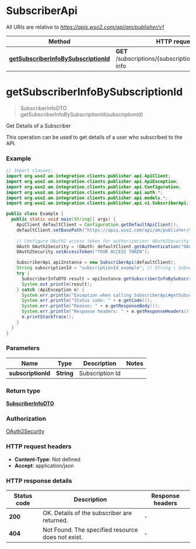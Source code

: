 # SubscriberApi

All URIs are relative to *https://apis.wso2.com/api/am/publisher/v1*

Method | HTTP request | Description
------------- | ------------- | -------------
[**getSubscriberInfoBySubscriptionId**](SubscriberApi.md#getSubscriberInfoBySubscriptionId) | **GET** /subscriptions/{subscriptionId}/subscriber-info | Get Details of a Subscriber


<a name="getSubscriberInfoBySubscriptionId"></a>
# **getSubscriberInfoBySubscriptionId**
> SubscriberInfoDTO getSubscriberInfoBySubscriptionId(subscriptionId)

Get Details of a Subscriber

This operation can be used to get details of a user who subscribed to the API. 

### Example
```java
// Import classes:
import org.wso2.am.integration.clients.publisher.api.ApiClient;
import org.wso2.am.integration.clients.publisher.api.ApiException;
import org.wso2.am.integration.clients.publisher.api.Configuration;
import org.wso2.am.integration.clients.publisher.api.auth.*;
import org.wso2.am.integration.clients.publisher.api.models.*;
import org.wso2.am.integration.clients.publisher.api.v1.SubscriberApi;

public class Example {
  public static void main(String[] args) {
    ApiClient defaultClient = Configuration.getDefaultApiClient();
    defaultClient.setBasePath("https://apis.wso2.com/api/am/publisher/v1");
    
    // Configure OAuth2 access token for authorization: OAuth2Security
    OAuth OAuth2Security = (OAuth) defaultClient.getAuthentication("OAuth2Security");
    OAuth2Security.setAccessToken("YOUR ACCESS TOKEN");

    SubscriberApi apiInstance = new SubscriberApi(defaultClient);
    String subscriptionId = "subscriptionId_example"; // String | Subscription Id 
    try {
      SubscriberInfoDTO result = apiInstance.getSubscriberInfoBySubscriptionId(subscriptionId);
      System.out.println(result);
    } catch (ApiException e) {
      System.err.println("Exception when calling SubscriberApi#getSubscriberInfoBySubscriptionId");
      System.err.println("Status code: " + e.getCode());
      System.err.println("Reason: " + e.getResponseBody());
      System.err.println("Response headers: " + e.getResponseHeaders());
      e.printStackTrace();
    }
  }
}
```

### Parameters

Name | Type | Description  | Notes
------------- | ------------- | ------------- | -------------
 **subscriptionId** | **String**| Subscription Id  |

### Return type

[**SubscriberInfoDTO**](SubscriberInfoDTO.md)

### Authorization

[OAuth2Security](../README.md#OAuth2Security)

### HTTP request headers

 - **Content-Type**: Not defined
 - **Accept**: application/json

### HTTP response details
| Status code | Description | Response headers |
|-------------|-------------|------------------|
**200** | OK.  Details of the subscriber are returned.  |  -  |
**404** | Not Found. The specified resource does not exist. |  -  |

